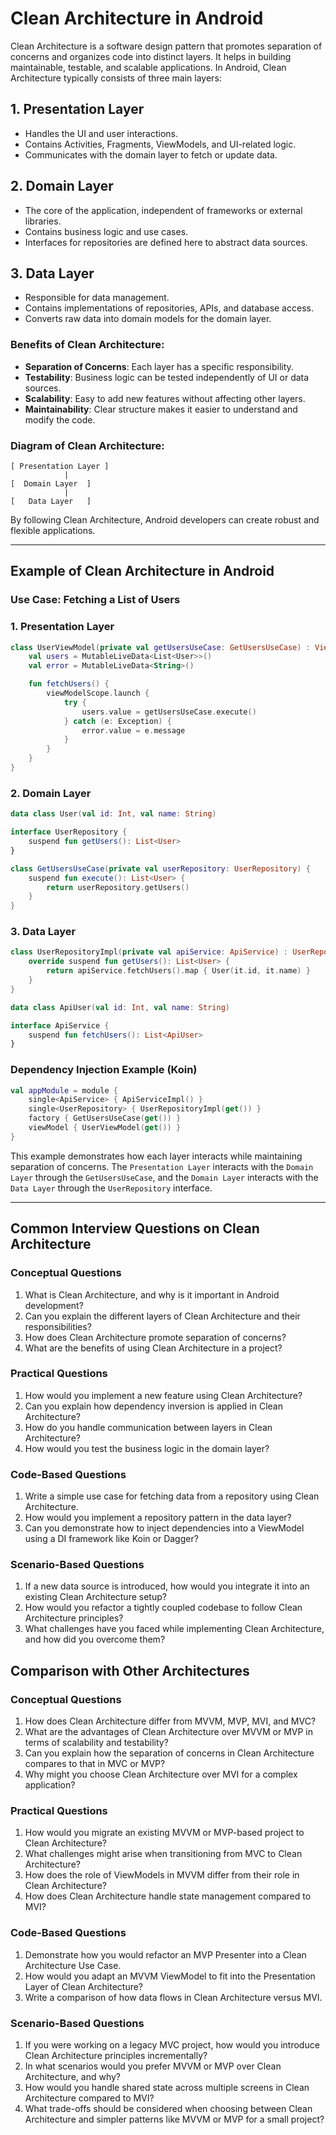 # Clean Architecture in Android

Clean Architecture is a software design pattern that promotes separation of concerns and organizes code into distinct layers. It helps in building maintainable, testable, and scalable applications. In Android, Clean Architecture typically consists of three main layers:

## 1. **Presentation Layer**
- Handles the UI and user interactions.
- Contains Activities, Fragments, ViewModels, and UI-related logic.
- Communicates with the domain layer to fetch or update data.

## 2. **Domain Layer**
- The core of the application, independent of frameworks or external libraries.
- Contains business logic and use cases.
- Interfaces for repositories are defined here to abstract data sources.

## 3. **Data Layer**
- Responsible for data management.
- Contains implementations of repositories, APIs, and database access.
- Converts raw data into domain models for the domain layer.

### Benefits of Clean Architecture:
- **Separation of Concerns**: Each layer has a specific responsibility.
- **Testability**: Business logic can be tested independently of UI or data sources.
- **Scalability**: Easy to add new features without affecting other layers.
- **Maintainability**: Clear structure makes it easier to understand and modify the code.

### Diagram of Clean Architecture:
```
[ Presentation Layer ]
            |
[  Domain Layer  ]
            |
[   Data Layer   ]
```

By following Clean Architecture, Android developers can create robust and flexible applications.

---

## Example of Clean Architecture in Android

### Use Case: Fetching a List of Users

### 1. **Presentation Layer**
```kotlin
class UserViewModel(private val getUsersUseCase: GetUsersUseCase) : ViewModel() {
    val users = MutableLiveData<List<User>>()
    val error = MutableLiveData<String>()

    fun fetchUsers() {
        viewModelScope.launch {
            try {
                users.value = getUsersUseCase.execute()
            } catch (e: Exception) {
                error.value = e.message
            }
        }
    }
}
```

### 2. **Domain Layer**
```kotlin
data class User(val id: Int, val name: String)

interface UserRepository {
    suspend fun getUsers(): List<User>
}

class GetUsersUseCase(private val userRepository: UserRepository) {
    suspend fun execute(): List<User> {
        return userRepository.getUsers()
    }
}
```

### 3. **Data Layer**
```kotlin
class UserRepositoryImpl(private val apiService: ApiService) : UserRepository {
    override suspend fun getUsers(): List<User> {
        return apiService.fetchUsers().map { User(it.id, it.name) }
    }
}

data class ApiUser(val id: Int, val name: String)

interface ApiService {
    suspend fun fetchUsers(): List<ApiUser>
}
```

### Dependency Injection Example (Koin)
```kotlin
val appModule = module {
    single<ApiService> { ApiServiceImpl() }
    single<UserRepository> { UserRepositoryImpl(get()) }
    factory { GetUsersUseCase(get()) }
    viewModel { UserViewModel(get()) }
}
```

This example demonstrates how each layer interacts while maintaining separation of concerns. The `Presentation Layer` interacts with the `Domain Layer` through the `GetUsersUseCase`, and the `Domain Layer` interacts with the `Data Layer` through the `UserRepository` interface.

---

## Common Interview Questions on Clean Architecture

### Conceptual Questions
1. What is Clean Architecture, and why is it important in Android development?
2. Can you explain the different layers of Clean Architecture and their responsibilities?
3. How does Clean Architecture promote separation of concerns?
4. What are the benefits of using Clean Architecture in a project?

### Practical Questions
1. How would you implement a new feature using Clean Architecture?
2. Can you explain how dependency inversion is applied in Clean Architecture?
3. How do you handle communication between layers in Clean Architecture?
4. How would you test the business logic in the domain layer?

### Code-Based Questions
1. Write a simple use case for fetching data from a repository using Clean Architecture.
2. How would you implement a repository pattern in the data layer?
3. Can you demonstrate how to inject dependencies into a ViewModel using a DI framework like Koin or Dagger?

### Scenario-Based Questions
1. If a new data source is introduced, how would you integrate it into an existing Clean Architecture setup?
2. How would you refactor a tightly coupled codebase to follow Clean Architecture principles?
3. What challenges have you faced while implementing Clean Architecture, and how did you overcome them?

## Comparison with Other Architectures

### Conceptual Questions
1. How does Clean Architecture differ from MVVM, MVP, MVI, and MVC?
2. What are the advantages of Clean Architecture over MVVM or MVP in terms of scalability and testability?
3. Can you explain how the separation of concerns in Clean Architecture compares to that in MVC or MVP?
4. Why might you choose Clean Architecture over MVI for a complex application?

### Practical Questions
1. How would you migrate an existing MVVM or MVP-based project to Clean Architecture?
2. What challenges might arise when transitioning from MVC to Clean Architecture?
3. How does the role of ViewModels in MVVM differ from their role in Clean Architecture?
4. How does Clean Architecture handle state management compared to MVI?

### Code-Based Questions
1. Demonstrate how you would refactor an MVP Presenter into a Clean Architecture Use Case.
2. How would you adapt an MVVM ViewModel to fit into the Presentation Layer of Clean Architecture?
3. Write a comparison of how data flows in Clean Architecture versus MVI.

### Scenario-Based Questions
1. If you were working on a legacy MVC project, how would you introduce Clean Architecture principles incrementally?
2. In what scenarios would you prefer MVVM or MVP over Clean Architecture, and why?
3. How would you handle shared state across multiple screens in Clean Architecture compared to MVI?
4. What trade-offs should be considered when choosing between Clean Architecture and simpler patterns like MVVM or MVP for a small project?